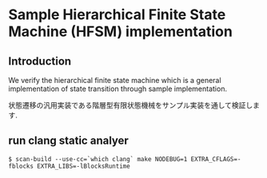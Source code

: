 # Sample Hierarchical Finite State Machine (HFSM) implementation

## Introduction

We verify the hierarchical finite state machine which is a general implementation of state transition through sample implementation.

状態遷移の汎用実装である階層型有限状態機械をサンプル実装を通して検証します.

## run clang static analyer

```
$ scan-build --use-cc=`which clang` make NODEBUG=1 EXTRA_CFLAGS=-fblocks EXTRA_LIBS=-lBlocksRuntime
```
